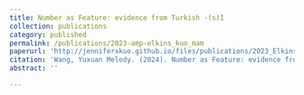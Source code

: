 ```yaml
---
title: Number as Feature: evidence from Turkish -(s)I
collection: publications
category: published
permalink: /publications/2023-amp-elkins_kuo_mam
paperurl: 'http://jenniferxkuo.github.io/files/publications/2023_Elkins_Kuo_Mam.pdf'
citation: 'Wang, Yuxuan Melody. (2024). Number as Feature: evidence from Turkish -(s)I. <i>Proceedings of GLOW in Asia XIV</i>. CUHK.'
abstract: ''

---
```

